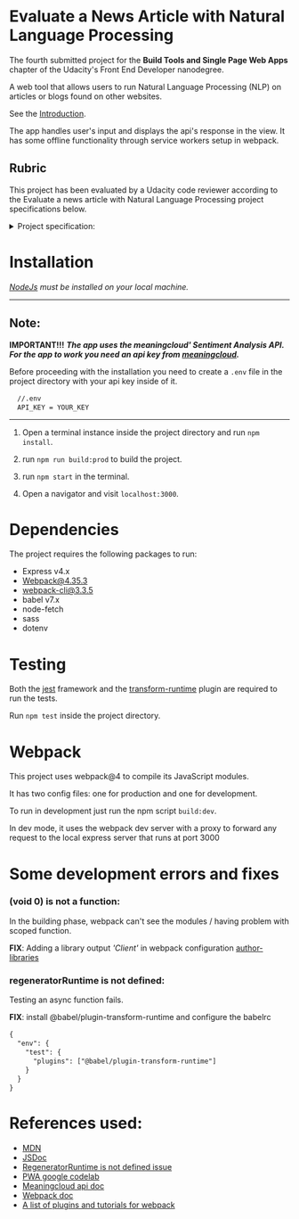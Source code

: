 # Evaluate a News Article with Natural Language Processing

The fourth submitted project for the **Build Tools and Single Page Web Apps**
chapter of the Udacity's Front End Developer nanodegree.

A web tool that allows users to run Natural Language Processing (NLP) on
articles or blogs found on other websites.

See the [Introduction](INTRODUCTION.md).

The app handles user's input and displays the api's response in the view. It has some offline functionality through service workers setup in webpack.

## Rubric

This project has been evaluated by a Udacity code reviewer according to the
Evaluate a news article with Natural Language Processing project specifications below.

<details>
<summary>Project specification:</summary>
<img src="repo_images/specifications.png"/>
</details>

# Installation

_[NodeJs](https://nodejs.org/en/) must be installed on your local machine._

---

## Note:

**IMPORTANT!!!**
**_The app uses the meaningcloud' Sentiment Analysis API. For the app to work you need an api key from [meaningcloud](https://www.meaningcloud.com)._**

Before proceeding with the installation you need to create a `.env` file in the project directory with your api key inside of it.

```
  //.env
  API_KEY = YOUR_KEY
```

---

1. Open a terminal instance inside the project directory and run `npm install`.

2. run `npm run build:prod` to build the project.

3. run `npm start` in the terminal.

4. Open a navigator and visit `localhost:3000`.

# Dependencies

The project requires the following packages to run:

- Express v4.x
- Webpack@4.35.3
- webpack-cli@3.3.5
- babel v7.x
- node-fetch
- sass
- dotenv

# Testing

Both the [jest](https://jestjs.io) framework and the [transform-runtime](https://www.npmjs.com/package/@babel/plugin-transform-runtime) plugin are required to run the tests.

Run `npm test` inside the project directory.

# Webpack

This project uses webpack@4 to compile its JavaScript modules.

It has two config files: one for production and one for development.

To run in development just run the npm script `build:dev`.

In dev mode, it uses the webpack dev server with a proxy to forward any request to the local express server that runs at port 3000

# Some development errors and fixes

### **(void 0) is not a function**:

In the building phase, webpack can't see the modules / having problem with scoped function.

**FIX**: Adding a library output _'Client'_ in webpack configuration [author-libraries](https://v4.webpack.js.org/guides/author-libraries/)

### **regeneratorRuntime is not defined**:

Testing an async function fails.

**FIX**: install @babel/plugin-transform-runtime and configure the babelrc

```
{
  "env": {
    "test": {
      "plugins": ["@babel/plugin-transform-runtime"]
    }
  }
}

```

# References used:

- [MDN](https://developer.mozilla.org)
- [JSDoc](https://jsdoc.app/)
- [RegeneratorRuntime is not defined issue](https://github.com/liferay/liferay-npm-tools/issues/105)
- [PWA google codelab](https://developers.google.com/codelabs/pwa-training/pwa03--going-offline?hl=en&continue=https%3A%2F%2Fcodelabs.developers.google.com%2F%3Fcat%3Dall#0)
- [Meaningcloud api doc](https://learn.meaningcloud.com/developer/sentiment-analysis/2.1/doc/what-is-sentiment-analysis)
- [Webpack doc](https://v4.webpack.js.org/)
- [A list of plugins and tutorials for webpack](https://github.com/markerikson/react-redux-links/blob/master/webpack-advanced-techniques.md)
